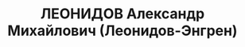 ---
title: ЛЕОНИДОВ Александр Михайлович (Леонидов-Энгрен)
description: "Род. в 1892, Украина, Киевская губ., Чигиринский уезд, мест. Каменка,\
  \ украинец. Проживал: РСФСР, г. Свердловск. Областная контора \"Заготзерно\", технический\
  \ руководитель по качеству. \n  Арестован 02.09.1937. Приговор: 13.01.1938 – ВМН.\
  \ Расстрелян 13.01.1938"
---